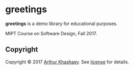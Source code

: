 # greetings

**greetings** is a demo library for educational purposes.

MIPT Course on Software Design, Fall 2017.

## Copyright

Copyright © 2017 [Arthur Khashaev]. See [license] for details.

[Arthur Khashaev]: https://khashaev.ru
[license]: LICENSE.txt
